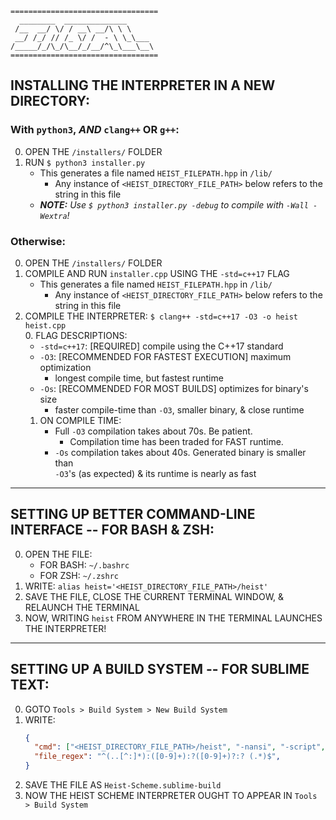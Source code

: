```
=================================
  ________  ______________
 /__  __/ \/ / __\ __/\ \ \
 __/ /_/ // /_ \/ /  - \ \_\___
/_____/_/\_/\__/_/__/^\_\___\__\
=================================
```

## INSTALLING THE INTERPRETER IN A NEW DIRECTORY:

### With `python3`, ___AND___ `clang++` OR `g++`:
0. OPEN THE `/installers/` FOLDER
1. RUN `$ python3 installer.py`
   - This generates a file named `HEIST_FILEPATH.hpp` in `/lib/`
     * Any instance of `<HEIST_DIRECTORY_FILE_PATH>` below refers to the string in this file
   - _**NOTE:** Use `$ python3 installer.py -debug` to compile with `-Wall -Wextra`!_


### Otherwise:
0. OPEN THE `/installers/` FOLDER
1. COMPILE AND RUN `installer.cpp` USING THE `-std=c++17` FLAG
   - This generates a file named `HEIST_FILEPATH.hpp` in `/lib/`
     * Any instance of `<HEIST_DIRECTORY_FILE_PATH>` below refers to the string in this file
2. COMPILE THE INTERPRETER: `$ clang++ -std=c++17 -O3 -o heist heist.cpp`<br>
   0. FLAG DESCRIPTIONS:
      - `-std=c++17`: [REQUIRED] compile using the C++17 standard
      - `-O3`: [RECOMMENDED FOR FASTEST EXECUTION] maximum optimization
        * longest compile time, but fastest runtime
      - `-Os`: [RECOMMENDED FOR MOST BUILDS] optimizes for binary's size
        * faster compile-time than `-O3`, smaller binary, & close runtime
   1. ON COMPILE TIME:
      - Full `-O3` compilation takes about 70s. Be patient.
        * Compilation time has been traded for FAST runtime.
      - `-Os` compilation takes about 40s. Generated binary is smaller than<br>
        `-O3`'s (as expected) & its runtime is nearly as fast


-------
SETTING UP BETTER COMMAND-LINE INTERFACE -- FOR BASH & ZSH:
------------------------------------------------------------

0. OPEN THE FILE:
   * FOR BASH: `~/.bashrc`
   * FOR ZSH: `~/.zshrc`
1. WRITE: `alias heist='<HEIST_DIRECTORY_FILE_PATH>/heist'`
2. SAVE THE FILE, CLOSE THE CURRENT TERMINAL WINDOW, & RELAUNCH THE TERMINAL
3. NOW, WRITING `heist` FROM ANYWHERE IN THE TERMINAL LAUNCHES THE INTERPRETER!


-------
SETTING UP A BUILD SYSTEM -- FOR SUBLIME TEXT:
-----------------------------------------------

0. GOTO `Tools > Build System > New Build System`
1. WRITE:
    ```json
    {
      "cmd": ["<HEIST_DIRECTORY_FILE_PATH>/heist", "-nansi", "-script", "$file"],
      "file_regex": "^(..[^:]*):([0-9]+):?([0-9]+)?:? (.*)$",
    }
    ```
2. SAVE THE FILE AS `Heist-Scheme.sublime-build`
3. NOW THE HEIST SCHEME INTERPRETER OUGHT TO APPEAR IN `Tools > Build System`
